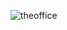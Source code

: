 ![theoffice](https://user-images.githubusercontent.com/68640476/231465568-122824ac-b23a-45e9-8c04-db1bfc891292.gif)
